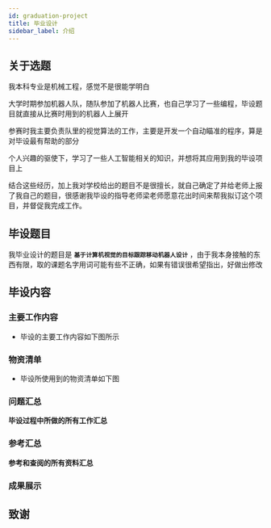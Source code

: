 ```yaml
---
id: graduation-project
title: 毕业设计
sidebar_label: 介绍
---
```


## 关于选题
我本科专业是机械工程，感觉不是很能学明白

大学时期参加机器人队，随队参加了机器人比赛，也自己学习了一些编程，毕设题目就直接从比赛时用到的机器人上展开

参赛时我主要负责队里的视觉算法的工作，主要是开发一个自动瞄准的程序，算是对毕设最有帮助的部分

个人兴趣的驱使下，学习了一些人工智能相关的知识，并想将其应用到我的毕设项目上

结合这些经历，加上我对学校给出的题目不是很擅长，就自己确定了并给老师上报了我自己的题目，很感谢我毕设的指导老师梁老师愿意花出时间来帮我拟订这个项目，并督促我完成工作。

## 毕设题目

我毕业设计的题目是 **`基于计算机视觉的目标跟踪移动机器人设计`** ，由于我本身接触的东西有限，取的课题名字用词可能有些不正确，如果有错误很希望指出，好做出修改

## 毕设内容
### 主要工作内容
- 毕设的主要工作内容如下图所示



### 物资清单
- 毕设所使用到的物资清单如下图


### 问题汇总
**毕设过程中所做的所有工作汇总**


### 参考汇总
**参考和查阅的所有资料汇总**



### 成果展示



## 致谢




